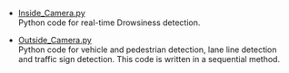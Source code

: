 - [Inside_Camera.py](Inside_Camera.py)
  <br>
  Python code for real-time Drowsiness detection.

- [Outside_Camera.py](Outside_Camera.py)
  <br>
  Python code for vehicle and pedestrian detection, lane line detection and traffic sign detection. This code is written in a sequential method.
